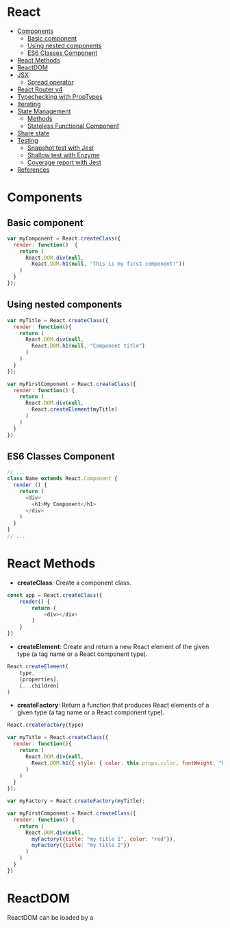 <h1>React</h1>

<!-- TOC -->

- [Components](#components)
    - [Basic component](#basic-component)
    - [Using nested components](#using-nested-components)
    - [ES6 Classes Component](#es6-classes-component)
- [React Methods](#react-methods)
- [ReactDOM](#reactdom)
- [JSX](#jsx)
    - [Spread operator](#spread-operator)
- [React Router v4](#react-router-v4)
- [Typechecking with PropTypes](#typechecking-with-proptypes)
- [Iterating](#iterating)
- [State Management](#state-management)
    - [Methods](#methods)
    - [Stateless Functional Component](#stateless-functional-component)
- [Share state](#share-state)
- [Testing](#testing)
    - [Snapshot test with Jest](#snapshot-test-with-jest)
    - [Shallow test with Enzyme](#shallow-test-with-enzyme)
    - [Coverage report with Jest](#coverage-report-with-jest)
- [References](#references)

<!-- /TOC -->


<!--------------- COMPONENT --------------->
# Components
## Basic component
```js
var myComponent = React.createClass({
  render: function()  {
    return (
      React.DOM.div(null,
        React.DOM.h1(null, "This is my first component!"))
    )
  }
});
```
## Using nested components
```js
var myTitle = React.createClass({
  render: function(){
    return (
      React.DOM.div(null, 
        React.DOM.h1(null, "Component title")
      )
    )
  }
});

var myFirstComponent = React.createClass({
  render: function() {
    return (
      React.DOM.div(null,
        React.createElement(myTitle)
      )
    )
  }
})
```
## ES6 Classes Component
```js
// ...
class Name extends React.Component {
  render () {
    return (
      <div>
        <h1>My Component</h1>
      </div>
    )
  }
}
// ...
```
<!--------------- METHODS --------------->
# React Methods
- **createClass**: Create a component class.
```js
const app = React.createClass({
    render() {
        return (
            <div></div>
        )
    }
})
```
- **createElement**: Create and return a new React element of the given type (a tag name or a React component type).
```js
React.createElement(
    type,
    [properties],
    [...children]
)
```
- **createFactory**: Return a function that produces React elements of a given type (a tag name or a React component type).
```js
React.createFactory(type)
```
```js
var myTitle = React.createClass({
  render: function(){
    return (
      React.DOM.div(null, 
        React.DOM.h1({ style: { color: this.props.color, fontWeight: "bold"}}, this.props.title)
      )
    )
  }
});

var myFactory = React.createFactory(myTitle);

var myFirstComponent = React.createClass({
  render: function() {
    return (
      React.DOM.div(null,
        myFactory({title: "my title 1", color: "red"}),
        myFactory({title: "my title 2"})           
      )
    )
  }
})
```

<!--------------- REACT DOM --------------->
# ReactDOM
ReactDOM can be loaded by a <script> tag, ES6 with npm (import ReactDOM from 'react-dom') or with ES5 node.js (var ReactDOM = require('react-dom')).

- **render**: Render a React element into the DOM in the supplied container and return a reference to the component
```js
ReactDOM.render(
    element,
    container,
    [callback]
)
```
```js
ReactDOM.render(Render.createElement(app), document.getElementBy('app'))
```

<!--------------- JSX --------------->
# JSX
JSX element is just syntactic sugar for calling *React.createElement(...)*
- Without JSX
```js
var app = React.createClass({
  render: function (){
    return (
      React.DOM.div(null, 
        React.DOM.h1({ style: { color: this.props.color, fontWeight: 'bold'}}, this.props.title)
      )
    )
  }
})
```
- With JSX
```js
var app = React.createClass({
  render: function () {
    let style = {color: this.props.color, fontWeight: 'bold'};
    return (
      <div>
        <h1 style={style}>
          {this.props.title}
        </h1>
      </div>
    )
  }
})
```
## Spread operator
Without the spread operator
```js
// ...
const Search = React.createClass({
  render () {
    return (
      <div className='search'>
        {
          preload.shows
          .map((movie) => {
            return (
              <ShowCard key={movie.imdbID} movie={movie} />
            )
          })
        }
      </div>
    )
  }
})
// ...
const ShowCard = React.createClass({
  render () {
    return (
      <div className='show-card'>
        <img src={`/public/img/posters/${this.props.movie.poster}`} />
        <div>
          <h3>{this.props.movie.title}</h3>
          <h4>({this.props.movie.year})</h4>
          <p>{this.props.movie.description}</p>
        </div>
      </div>
    )
  }
})
```
With the spread operator
```js
// ...
const Search = React.createClass({
  render () {
    return (
      <div className='search'>
        {
          preload.shows
          .map((movie) => {
            return (
              <ShowCard key={movie.imdbID} {...movie} />
            )
          })
        }
      </div>
    )
  }
})
// ...
const ShowCard = React.createClass({
  render () {
    let { poster, title, year, description } = this.props
    return (
      <div className='show-card'>
        <img src={`/public/img/posters/${poster}`} />
        <div>
          <h3>{title}</h3>
          <h4>({year})</h4>
          <p>{description}</p>
        </div>
      </div>
    )
  }
})
```

<!--------------- ROUTING --------------->
# React Router v4
Installation
```bash
npm install --save react-router
```

- **\<HashRouter\>**: Encapsulates behavior. Should be used for static websites. Adds the # to the URL.
```js
import { HashRouter } from 'react-router'

const App = React.createClass({
  render: function () {
    return (
      <HashRouter>
        ...
      </HashRouter>
    )
  }
})
```
- **\<BrowserRouter\>**: Should be used when you have a server to handle dynamic requests.
```js
import { BrowserRouter } from 'react-router'

const App = React.createClass({
  render: function () {
    return (
      <BrowserRouter>
        ...
      </BrowserRouter>
    )
  }
})
```
-- **\<Match\>**: Contains information about how a Route path matched the URL.match objects.
```js
const App = React.createClass({
  render: function () {
    return (
      <BrowserRouter>
        <div className='app'>
          <Match exactly pattern='/' component={Landing} />
          <Match pattern='/search' component={Search} />
        </div>
      </BrowserRouter>
    )
  }
})
```
- **\<Link\>**: Provides declarative, accessible navigation around the application. Equivalent to a \<a\> tag
```js
<Link to="/about">About</Link>
```
```js
<Link to={{
  pathname: '/list',
  search: '?sort=name',
  hash: '#hash',
  state: { fromDashboard: true }
}}/>
```

<!--------------- PROPERTY TYPES --------------->
# Typechecking with PropTypes

*PropTypes* exports a range of validators that can be used to make sure the data you receive is valid. *propTypes* is only checked in development mode.
```js
import React from 'react'
const { arrayOf, shape, string } = React.PropTypes

const ShowCard = React.createClass({
  propTypes: {
    poster: string,
    title: string,
    year: string,
    description: string,
    shows: arrayOf(shape({
      title: string,
      description: string
    }))
  },
  render () {
    let { poster, title, year, description } = this.props
    return (
      <div className='show-card'>
        <img src={`/public/img/posters/${poster}`} />
        <div>
          <h3>{title}</h3>
          <h4>({year})</h4>
          <p>{description}</p>
        </div>
      </div>
    )
  }
})
```

<!--------------- ITERATIONS --------------->
# Iterating
```js
import React from 'react'
import ShowCard from './ShowCard'
import preload from '../public/data.json'

const Search = React.createClass({
  render () {
    return (
      <div className='search'>
        {
          preload.shows
            .map((movie) => {
              return (
                <ShowCard key={movie.imdbID} movie={movie} />
              )
            })
        }
      </div>
    )
  }
})

export default Search
```

<!--------------- STATE MANAGMENT --------------->
# State Management
<!---- METHODS ---->
## Methods
- **getInitialState()**: Returns the initial state.
```js
// ...
const Search = React.createClass({
  getInitialState () {
    return {
      searchTerm: ''
    }
  },
  render () {
    // ...
  }
})
// ...
```
- **setState()**: Enqueues changes to the component state and tells React that this component and its children need to be re-rendered with the updated state.
```js
// ...
const Search = React.createClass({
  getInitialState () {
    return {
      searchTerm: ''
    }
  },
  handleSearchTermChange (event) {
    this.setState({searchTerm: event.target.value})
  },
  render () {
    // ...
  }
})
// ...
```
- **forceUpdate():** Forces to render the component. Avoid used it, uses setStates instead.

<!---- STATELESS COMPONENT ---->
## Stateless Functional Component
A static component is a component that don't have state. It's always returning static markup.
The next component:
```js
const Title = React.createClass({
  render () {
    return (
      <h1>Your title</h1>
    )
  } 
})
```
Can be write as the following to keep it simple:
```js
const Title = () => {
  return <h1>Your title</h1>
}
```
And with parameters:
```js
const Title = (props) => {
  return <h1>{props.param.id}</h1>
}
```
<!---- SHARE STATE ---->
# Share state
Describes the way we can pass data from a component to the next one
```js
import data from '../data.json'
// ...
const App = React.createClass({
  render: function () {
    return (
      <BrowserRouter>
        <div className='app'>
          <Match 
            pattern='/next' 
            component={(props) => <Search shows={data.elements} {...props} />} />
        </div>
      </BrowserRouter>
    )
  }
})
// ...
```
The component which receives the properties
```js
// ...
const Component = React.createClass({
  propTypes: {
    elements: arrayOf(shape({
      id: string,
      description: string
    }))
  },
  render () {
    return (
      <div className='my-component'>
        <div>
          {this.props.elements
              .map((show) => <ShowCard key={show.id} {...show} />
          })}
        </div>
      </div>
    )
  }
})
// ...
```
<!--------------- TESTING --------------->
# Testing
## Snapshot test with Jest
```js
import React from 'react'
import Search from './Search'
import renderer from 'react-test-renderer'

test('Search snapshot test', () => {
  let component = renderer.create(<Search/>)
  let tree = component.toJSON()
  expect(tree).toMatchSnapshot()
})
```
## Shallow test with Enzyme
```js
import React from 'react'
import Search from './Search'
import { shallow } from 'enzyme'
import { shallowToJson} from 'enzyme-to-json'

test('Search snapshot test', () => {
  let component = shallow(<Search />)
  let tree = shallowToJson(component)
  expect(tree).toMatchSnapshot()
})
```
## Coverage report with Jest
```bash
$ jest --coverage
```

<!--------------- REFERENCES --------------->
# References
- [React](https://facebook.github.io/react/)
- [Complete Intro to React v2 (feat. Router v4 and Redux) - Frontend Masters](https://frontendmasters.com/courses/complete-intro-react/)
- [React Router](https://reacttraining.com/react-router/)
